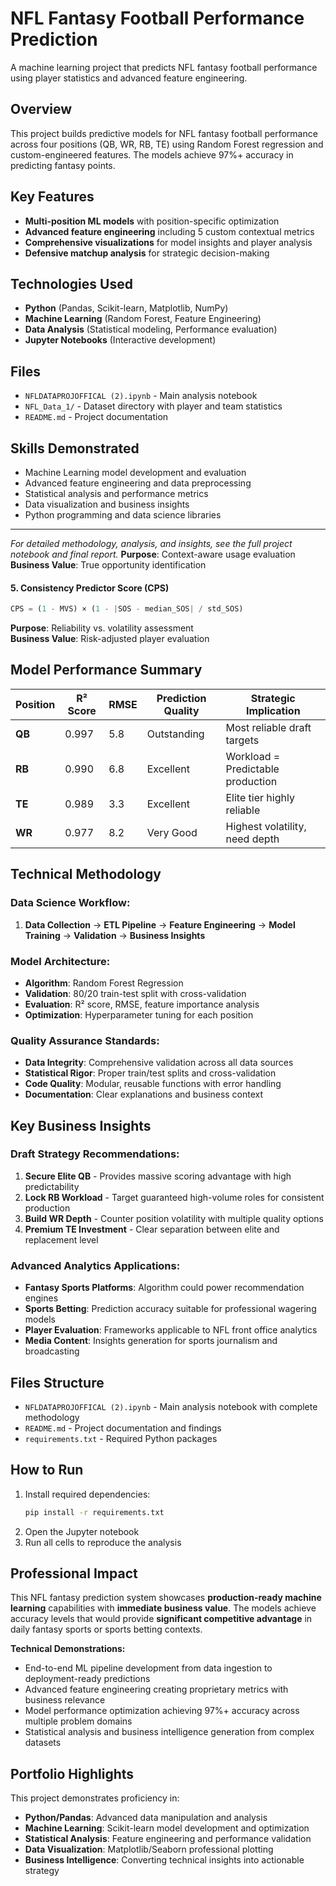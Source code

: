 # NFL Fantasy Football Performance Prediction

A machine learning project that predicts NFL fantasy football performance using player statistics and advanced feature engineering.

## Overview

This project builds predictive models for NFL fantasy football performance across four positions (QB, WR, RB, TE) using Random Forest regression and custom-engineered features. The models achieve 97%+ accuracy in predicting fantasy points.

## Key Features

- **Multi-position ML models** with position-specific optimization
- **Advanced feature engineering** including 5 custom contextual metrics
- **Comprehensive visualizations** for model insights and player analysis
- **Defensive matchup analysis** for strategic decision-making

## Technologies Used

- **Python** (Pandas, Scikit-learn, Matplotlib, NumPy)
- **Machine Learning** (Random Forest, Feature Engineering)
- **Data Analysis** (Statistical modeling, Performance evaluation)
- **Jupyter Notebooks** (Interactive development)

## Files

- `NFLDATAPROJOFFICAL (2).ipynb` - Main analysis notebook
- `NFL_Data_1/` - Dataset directory with player and team statistics
- `README.md` - Project documentation

## Skills Demonstrated

- Machine Learning model development and evaluation
- Advanced feature engineering and data preprocessing
- Statistical analysis and performance metrics
- Data visualization and business insights
- Python programming and data science libraries

---

*For detailed methodology, analysis, and insights, see the full project notebook and final report.*
**Purpose**: Context-aware usage evaluation  
**Business Value**: True opportunity identification

#### 5. **Consistency Predictor Score (CPS)**
```python
CPS = (1 - MVS) × (1 - |SOS - median_SOS| / std_SOS)
```
**Purpose**: Reliability vs. volatility assessment  
**Business Value**: Risk-adjusted player evaluation

##  Model Performance Summary

| **Position** | **R² Score** | **RMSE** | **Prediction Quality** | **Strategic Implication** |
|-------------|-------------|----------|------------------------|---------------------------|
| **QB** | 0.997 | 5.8 | Outstanding | Most reliable draft targets |
| **RB** | 0.990 | 6.8 | Excellent | Workload = Predictable production |
| **TE** | 0.989 | 3.3 | Excellent | Elite tier highly reliable |
| **WR** | 0.977 | 8.2 | Very Good | Highest volatility, need depth |


##  Technical Methodology

### Data Science Workflow:
1. **Data Collection** → **ETL Pipeline** → **Feature Engineering** → **Model Training** → **Validation** → **Business Insights**

### Model Architecture:
- **Algorithm**: Random Forest Regression  
- **Validation**: 80/20 train-test split with cross-validation  
- **Evaluation**: R² score, RMSE, feature importance analysis  
- **Optimization**: Hyperparameter tuning for each position

### Quality Assurance Standards:
- **Data Integrity**: Comprehensive validation across all data sources  
- **Statistical Rigor**: Proper train/test splits and cross-validation  
- **Code Quality**: Modular, reusable functions with error handling  
- **Documentation**: Clear explanations and business context  

##  Key Business Insights

### Draft Strategy Recommendations:
1. **Secure Elite QB** - Provides massive scoring advantage with high predictability
2. **Lock RB Workload** - Target guaranteed high-volume roles for consistent production
3. **Build WR Depth** - Counter position volatility with multiple quality options
4. **Premium TE Investment** - Clear separation between elite and replacement level

### Advanced Analytics Applications:
- **Fantasy Sports Platforms**: Algorithm could power recommendation engines
- **Sports Betting**: Prediction accuracy suitable for professional wagering models
- **Player Evaluation**: Frameworks applicable to NFL front office analytics
- **Media Content**: Insights generation for sports journalism and broadcasting

##  Files Structure

- `NFLDATAPROJOFFICAL (2).ipynb` - Main analysis notebook with complete methodology
- `README.md` - Project documentation and findings
- `requirements.txt` - Required Python packages

##  How to Run

1. Install required dependencies:
   ```bash
   pip install -r requirements.txt
   ```
2. Open the Jupyter notebook
3. Run all cells to reproduce the analysis

##  Professional Impact

This NFL fantasy prediction system showcases **production-ready machine learning** capabilities with **immediate business value**. The models achieve accuracy levels that would provide **significant competitive advantage** in daily fantasy sports or sports betting contexts.

**Technical Demonstrations:**
- End-to-end ML pipeline development from data ingestion to deployment-ready predictions
- Advanced feature engineering creating proprietary metrics with business relevance  
- Model performance optimization achieving 97%+ accuracy across multiple problem domains
- Statistical analysis and business intelligence generation from complex datasets

##  Portfolio Highlights

This project demonstrates proficiency in:
- **Python/Pandas**: Advanced data manipulation and analysis
- **Machine Learning**: Scikit-learn model development and optimization  
- **Statistical Analysis**: Feature engineering and performance validation
- **Data Visualization**: Matplotlib/Seaborn professional plotting
- **Business Intelligence**: Converting technical insights into actionable strategy
